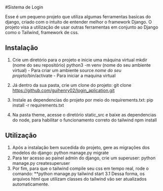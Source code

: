 #Sistema de Login 

Esse é um pequeno projeto que utiliza algumas ferramentas basicas do django, criado com o intuito de entender melhor o framework Django.
O projeto visa a utilização de usar outras ferramentas em conjunto ao Django como o Tailwind, framework de css.

## Instalação
1. Crie um diretório para o projeto e inicie uma máquina virtual
   mkdir (nome do seu repositório)
   python3 -m venv (nome do seu ambiente virtual) - Para criar um ambiente
   source *nome do seu projeto*/bin/activate - Para iniciar a maquina virtual
   
2. Já dentro da sua pasta, crie um clone do projeto:
   git clone https://github.com/guihenry02/login_aplication.git

3. Instale as dependencias do projeto por meio do requirements.txt:
   pip install -r requirements.txt

4. Na pasta theme, acesse o diretório static_src e baixe as dependencias do node, para habilitar o funcionamento correto do tailwind
   npm install

## Utilização

1. Após a instalação bem sucedida do projeto, gere as migrações dos modelos do django:
   python manage.py migrate
2. Para ter acesso ao painel admin do django, crie um superuser:
   python manage.py createsuperuser
3. Por fim, para que o tailwind compile seu css em tempo real, rode o comando:
   **python manage.py tailwind start
   3.1 Dessa forma, os arquivos html que utilizam classes do tailwind vão ser atualizados automaticamente.
   


   

